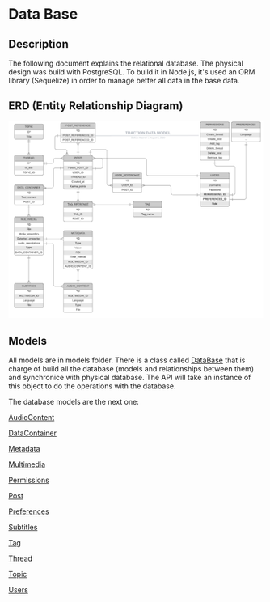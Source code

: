 # Data Base

## Description

The following document explains the relational database.  The physical design was build with PostgreSQL. To build it in Node.js, it's used an ORM library (Sequelize) in order to manage better all data in the base data.

## ERD (Entity Relationship Diagram)

![](../erd.png)

## Models

All models are in models folder. There is a class called [DataBase](index.ts) that is charge of build all the database (models and relationships between them) and synchronice with physical database. The API will take an instance of this object to do the operations with the database.

The database models are the next one:

[AudioContent](audioContent.ts)

[DataContainer](dataContainer.ts)

[Metadata](metadata.ts)

[Multimedia](multimedia.ts)

[Permissions](permissions.ts)

[Post](post.ts)

[Preferences](preferences.ts)

[Subtitles](subtitles.ts)

[Tag](tag.ts)

[Thread](thread.ts)

[Topic](topic.ts)

[Users](users.ts)


